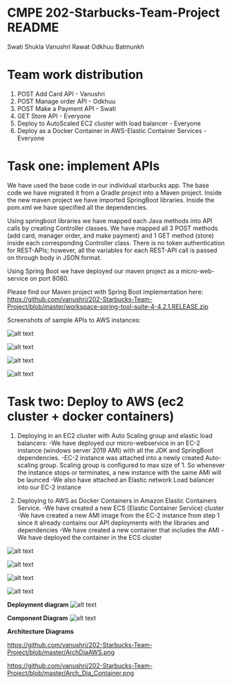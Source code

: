 # CMPE 202-Starbucks-Team-Project README

Swati Shukla
Vanushri Rawat
Odkhuu Batmunkh

# Team work distribution
1) POST Add Card API - Vanushri
2) POST Manage order API - Odkhuu
3) POST Make a Payment API - Swati
5) GET Store API - Everyone
6) Deploy to AutoScaled EC2 cluster with load balancer - Everyone
7) Deploy as a Docker Container in AWS-Elastic Container Services - Everyone

# Task one: implement APIs

We have used the base code in our individual starbucks app. 
The base code we have migrated it from a Gradle project into a Maven project.
Inside the new maven project we have imported SpringBoot libraries. 
Inside the pom.xml we have specified all the dependencies. 

Using springboot libraries we have mapped each Java methods into API calls by creating Controller classes. 
We have mapped all 3 POST methods (add card, manager order, and make payment) and 1 GET method (store) inside each corresponding Controller class. There is no token authentication for REST-APIs; however, all the variables for each REST-API call is passed on through body in JSON format. 

Using Spring Boot we have deployed our maven project as a micro-web-service on port 8080. 

Please find our Maven project with Spring Boot implementation here:
https://github.com/vanushri/202-Starbucks-Team-Project/blob/master/workspace-spring-tool-suite-4-4.2.1.RELEASE.zip

Screenshots of sample APIs to AWS instances:

![alt text](https://github.com/vanushri/202-Starbucks-Team-Project/blob/master/1.jpeg)


![alt text](https://github.com/vanushri/202-Starbucks-Team-Project/blob/master/2.jpeg)


![alt text](https://github.com/vanushri/202-Starbucks-Team-Project/blob/master/3.jpeg)


![alt text](https://github.com/vanushri/202-Starbucks-Team-Project/blob/master/5.jpeg)





# Task two: Deploy to AWS (ec2 cluster + docker containers)

1) Deploying in an EC2 cluster with Auto Scaling group and elastic load balancers:
-We have deployed our micro-webservice in an EC-2 instance (windows server 2019 AMI) with all the JDK and SpringBoot dependencies.
-EC-2 instance was attached into a newly created Auto-scaling group. Scaling group is configured to max size of 1. So whenever the instance stops or terminates, a new instance with the same AMI will be launced
-We also have attached an Elastic network Load balancer into our EC-2 instance

2) Deploying to AWS as Docker Containers in Amazon Elastic Containers Service.
-We have created a new ECS (Elastic Container Service) cluster
-We have created a new AMI image from the EC-2 instance from step 1 since it already contains our API deployments with the libraries and dependencies
-We have created a new container that includes the AMI
-We have deployed the container in the ECS cluster 



![alt text](https://github.com/vanushri/202-Starbucks-Team-Project/blob/master/aws1.png)

![alt text](https://github.com/vanushri/202-Starbucks-Team-Project/blob/master/aws2.png)

![alt text](https://github.com/vanushri/202-Starbucks-Team-Project/blob/master/aws3.png)

![alt text](https://github.com/vanushri/202-Starbucks-Team-Project/blob/master/aws4.png)

**Deployment diagram**
![alt text](https://github.com/vanushri/202-Starbucks-Team-Project/blob/master/dep_202.jpg)

**Component Diagram**
![alt text](https://github.com/vanushri/202-Starbucks-Team-Project/blob/master/comp_202.jpg)

**Architecture Diagrams**

https://github.com/vanushri/202-Starbucks-Team-Project/blob/master/ArchDiaAWS.png


https://github.com/vanushri/202-Starbucks-Team-Project/blob/master/Arch_Dia_Container.png

